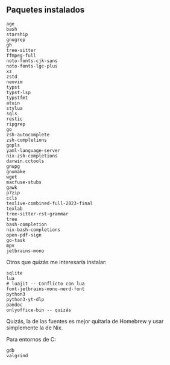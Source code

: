 

## Paquetes instalados

```
age
bash
starship
gnugrep
gh
tree-sitter
ffmpeg-full
noto-fonts-cjk-sans
noto-fonts-lgc-plus
xz
zstd
neovim
typst
typst-lsp
typstfmt
atuin
stylua
sqls
restic
ripgrep
go
zsh-autocomplete
zsh-completions
gopls
yaml-language-server
nix-zsh-completions
darwin.cctools
gnupg
gnumake
wget
macfuse-stubs
gawk
p7zip
ccls
texlive-combined-full-2023-final
texlab
tree-sitter-rst-grammar
tree
bash-completion
nix-bash-completions
open-pdf-sign
go-task
mpv
jetbrains-mono
```

Otros que quizás me interesaría instalar:

```
sqlite
lua
# luajit -- Conflicto con lua
font-jetbrains-mono-nerd-font
python3
python3-yt-dlp
pandoc
onlyoffice-bin -- quizás
```

Quizás, la de las fuentes es mejor quitarla de Homebrew y usar simplemente la
de Nix.

Para entornos de C:

```
gdb
valgrind
```


